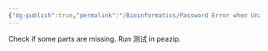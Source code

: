 ```yaml
---
{"dg-publish":true,"permalink":"/Bioinformatics/Password Error when Unzipping multiple parts RAR/"}
---
```


Check if some parts are missing. Run 测试 in peazip.
